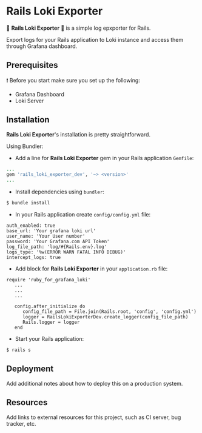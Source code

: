 # Rails Loki Exporter

:gem: **Rails Loki Exporter** :gem: is a simple log epxporter for Rails.

Export logs for your Rails application to Loki instance and access them through Grafana dashboard. 
## Prerequisites
:exclamation: Before you start make sure you set up the following:
- Grafana Dashboard
- Loki Server


## Installation

**Rails Loki Exporter**'s installation is pretty straightforward.

Using Bundler:
- Add a line for **Rails Loki Exporter** gem in your Rails application `Gemfile`:
```rb
...
gem 'rails_loki_exporter_dev', '~> <version>'
...
```
- Install dependencies using `bundler`:
```sh
$ bundle install
```
- In your Rails application create `config/config.yml` file:
```
auth_enabled: true
base_url: 'Your grafana loki url' 
user_name: 'Your User number'
password: 'Your Grafana.com API Token'
log_file_path: 'log/#{Rails.env}.log'
logs_type: '%w(ERROR WARN FATAL INFO DEBUG)'
intercept_logs: true
``` 
- Add block for **Rails Loki Exporter** in your `application.rb` file:
```
require 'ruby_for_grafana_loki'
   ...
   ...
   ...

   config.after_initialize do
      config_file_path = File.join(Rails.root, 'config', 'config.yml')
      logger = RailsLokiExporterDev.create_logger(config_file_path)
      Rails.logger = logger
   end
```
- Start your Rails application:
```sh
$ rails s
```

## Deployment

Add additional notes about how to deploy this on a production system.

## Resources

Add links to external resources for this project, such as CI server, bug tracker, etc.